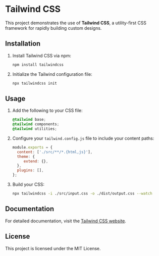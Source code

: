 # Tailwind CSS

This project demonstrates the use of **Tailwind CSS**, a utility-first CSS framework for rapidly building custom designs.

## Installation

1. Install Tailwind CSS via npm:
    ```bash
    npm install tailwindcss
    ```
2. Initialize the Tailwind configuration file:
    ```bash
    npx tailwindcss init
    ```

## Usage

1. Add the following to your CSS file:
    ```css
    @tailwind base;
    @tailwind components;
    @tailwind utilities;
    ```
2. Configure your `tailwind.config.js` file to include your content paths:
    ```javascript
    module.exports = {
      content: ['./src/**/*.{html,js}'],
      theme: {
         extend: {},
      },
      plugins: [],
    };
    ```

3. Build your CSS:
    ```bash
    npx tailwindcss -i ./src/input.css -o ./dist/output.css --watch
    ```

## Documentation

For detailed documentation, visit the [Tailwind CSS website](https://tailwindcss.com/).

## License

This project is licensed under the MIT License.